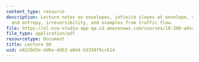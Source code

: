 ```yaml
---
content_type: resource
description: Lecture notes on envelopes, infinite slopes at envelope, shocks, conservation
  and entropy, irreversibility, and examples from traffic flow.
file: https://ol-ocw-studio-app-qa.s3.amazonaws.com/courses/18-306-advanced-partial-differential-equations-with-applications-fall-2009/e8228d3edd6edd53a6b4b3338f9cc614_MIT18_306f09_lec08.pdf
file_type: application/pdf
resourcetype: Document
title: Lecture 08
uid: e8228d3e-dd6e-dd53-a6b4-b3338f9cc614
---
```

